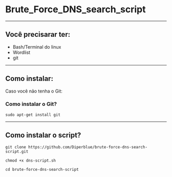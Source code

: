 # Brute_Force_DNS_search_script

---
## Você precisarar ter:
  * Bash/Terminal do linux
  * Wordlist
  * git
---
## Como instalar:
  Caso você não tenha o Git:
### Como instalar o Git?
~~~
sudo apt-get install git
~~~
---
## Como instalar o script?
~~~
git clone https://github.com/Diperblue/brute-force-dns-search-script.git
~~~
~~~
chmod +x dns-script.sh
~~~
~~~
cd brute-force-dns-search-script
~~~